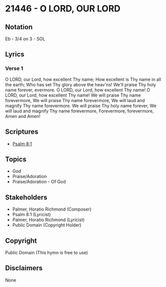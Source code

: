 # 21446 - O LORD, OUR LORD

## Notation

Eb - 3/4 on 3 - SOL

## Lyrics

### Verse 1

O LORD, our Lord, how excellent Thy name; How excellent is Thy name in all the earth; Who has set Thy glory above the heav'ns! We'll praise Thy holy name forever, evermore. O LORD, our Lord, how excellent Thy name! O LORD, our Lord, how excellent Thy name!
We will praise Thy name forevermore, We will praise Thy name forevermore, We will laud and magnify Thy name forevermore. We will praise Thy holy name forever, We will laud and magnify Thy name forevermore, Forevermore, forevermore, Amen and Amen!


## Scriptures

- [Psalm 8:1](https://www.biblegateway.com/passage/?search=Psalm%208%3A1)

## Topics

- God
- Praise/Adoration
- Praise/Adoration - Of God

## Stakeholders

- Palmer, Horatio Richmond (Composer)
- Psalm 8:1 (Lyricist)
- Palmer, Horatio Richmond (Lyricist)
- Public Domain (Copyright Holder)

## Copyright

Public Domain
(This hymn is free to use)

## Disclaimers

None

